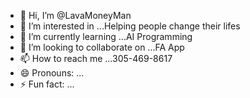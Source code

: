- 👋 Hi, I’m @LavaMoneyMan
- 👀 I’m interested in ...Helping people change their lifes
- 🌱 I’m currently learning ...AI Programming
- 💞️ I’m looking to collaborate on ...FA App
- 📫 How to reach me ...305-469-8617
- 😄 Pronouns: ...
- ⚡ Fun fact: ...

<!---
Lava1023/Lava1023 is a ✨ special ✨ repository because its `README.md` (this file) appears on your GitHub profile.
You can click the Preview link to take a look at your changes.
--->
